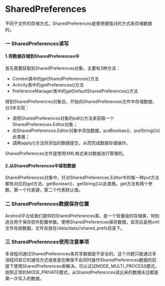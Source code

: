 # SharedPreferences

不同于文件的存储方式，SharedPreferences是使用键值对的方式来存储数据的。

### 一 SharedPreferences读写

#### 1.将数据存储到SharedPreferences中

首先需要获取到SharedPreferences对象。主要有3种方法：

- Context类中的getSharedPreferences()方法
- Activity类中的getPreferences()方法
- PreferenceManager类中的getDefaultSharedPreferences()方法

得到SharedPreferences对象后，开始向SharedPreferences文件中存储数据，分3步实现：

- 调用SharedPreferences对象的edit()方法来获取一个SharedPreferences.Editor对象；
- 向SharedPreferences.Editor对象中添加数据，putBoolean()、putString()以此类推；
- 调用apply()方法将添加的数据提交，从而完成数据存储操作。

SharedPreferences文件是使用XML格式来对数据进行管理的。

#### 2.从SharedPreferences中读取数据

SharedPreferences对象中，针对SharedPreferences.Editor中的每一种put方法都有对应的get方法，getBoolean()、getString()以此类推。get方法有两个参数，第一个代表键，第二个代表默认值。

### 二 SharedPreferences数据保存位置

Android平台给我们提供的SharedPreferences类，是一个轻量级的存储类，特别适合用于保存软件配置参数。使用SharedPreferences保存数据，其背后是用xml文件存放数据，文件存放在/data/data/<package name>/shared_prefs目录下。

### 三 SharedPreferences使用注意事项

多进程间通过SharedPreferences来共享数据是不安全的，这个问题只能通过多进程间其它的通信方式或者是在确保不会同时操作SharedPreferences数据的前提下使用SharedPreferences来解决。可以试试MODE_MULTI_PROCESS模式。按照正常的MODE_PRIVATE模式，从SharedPreferences读出来的数据永远都是第一次写入的数据。
